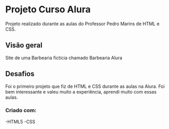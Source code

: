# Projeto Curso Alura
Projeto realizado durante as aulas do Professor Pedro Marins de HTML e CSS.
## Visão geral
Site de uma Barbearia fictícia chamado Barbearia Alura
## Desafios
Foi o primeiro projeto que fiz de HTML e CSS durante as aulas na Alura. Foi bem interessante e valeu muito a experiência, aprendi muito com essas aulas.
### Criado com:
-HTML5
-CSS
